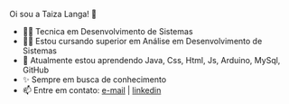 Oi sou a Taiza Langa! 👋

- 👩‍💻 Tecnica em Desenvolvimento de Sistemas
- 👩‍🎓 Estou cursando superior em Análise em Desenvolvimento de Sistemas
- 🚀 Atualmente estou aprendendo Java, Css, Html, Js, Arduino, MySql, GitHub
- ✨ Sempre em busca de conhecimento
- 📫 Entre em contato: [e-mail](taizalanga123@gmail.com) | [linkedin](www.linkedin.com/in/taiza-langa-976296326)
